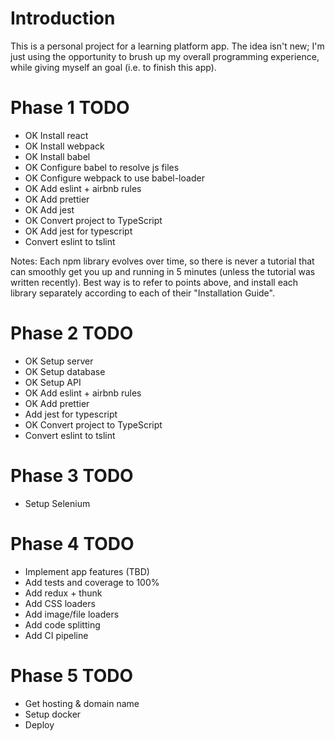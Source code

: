 # Introduction

This is a personal project for a learning platform app. The idea isn't new; I'm just using the opportunity to brush up my overall programming experience, while giving myself an goal (i.e. to finish this app).

# Phase 1 TODO

- OK Install react
- OK Install webpack
- OK Install babel
- OK Configure babel to resolve js files
- OK Configure webpack to use babel-loader
- OK Add eslint + airbnb rules
- OK Add prettier
- OK Add jest
- OK Convert project to TypeScript
- OK Add jest for typescript
- Convert eslint to tslint

Notes: Each npm library evolves over time, so there is never a tutorial that can smoothly get you up and running in 5 minutes (unless the tutorial was written recently). Best way is to refer to points above, and install each library separately according to each of their "Installation Guide".

# Phase 2 TODO

- OK Setup server
- OK Setup database
- OK Setup API
- OK Add eslint + airbnb rules
- OK Add prettier
- Add jest for typescript
- OK Convert project to TypeScript
- Convert eslint to tslint

# Phase 3 TODO

- Setup Selenium

# Phase 4 TODO

- Implement app features (TBD)
- Add tests and coverage to 100%
- Add redux + thunk
- Add CSS loaders
- Add image/file loaders
- Add code splitting
- Add CI pipeline

# Phase 5 TODO

- Get hosting & domain name
- Setup docker
- Deploy
